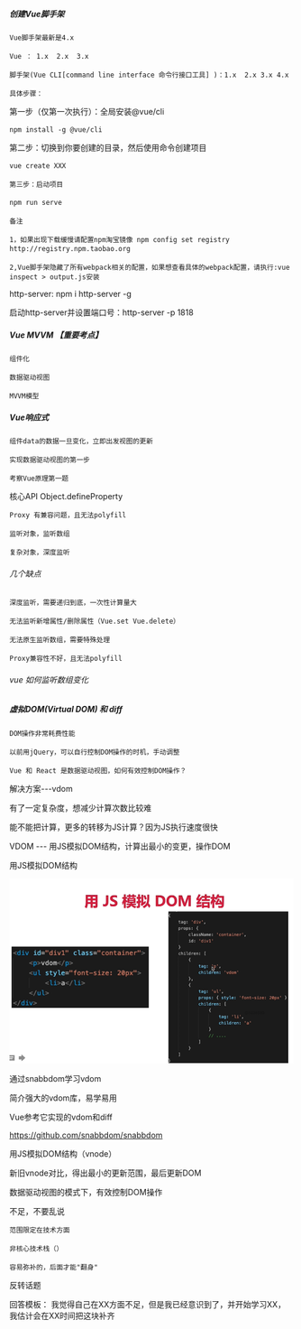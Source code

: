 ##### 创建Vue脚手架

    Vue脚手架最新是4.x

    Vue ： 1.x  2.x  3.x

    脚手架(Vue CLI[command line interface 命令行接口工具] )：1.x  2.x 3.x 4.x

    具体步骤：

   第一步（仅第一次执行）：全局安装@vue/cli

    npm install -g @vue/cli

   第二步：切换到你要创建的目录，然后使用命令创建项目

    vue create XXX

    第三步：启动项目

    npm run serve

    备注

    1，如果出现下载缓慢请配置npm淘宝镜像 npm config set registry http://registry.npm.taobao.org

    2,Vue脚手架隐藏了所有webpack相关的配置，如果想查看具体的webpack配置，请执行:vue inspect > output.js安装



http-server:  npm i http-server -g

启动http-server并设置端口号：http-server -p 1818

##### Vue MVVM 【重要考点】

    组件化

    数据驱动视图

    MVVM模型

##### Vue响应式

    组件data的数据一旦变化，立即出发视图的更新

    实现数据驱动视图的第一步

    考察Vue原理第一题

核心API Object.defineProperty

    Proxy 有兼容问题，且无法polyfill

    监听对象，监听数组

    复杂对象，深度监听

###### 几个缺点

    深度监听，需要递归到底，一次性计算量大

    无法监听新增属性/删除属性（Vue.set Vue.delete）

    无法原生监听数组，需要特殊处理

    Proxy兼容性不好，且无法polyfill

###### vue 如何监听数组变化

##### 虚拟DOM(Virtual DOM) 和 diff

    DOM操作非常耗费性能

    以前用jQuery，可以自行控制DOM操作的时机，手动调整

    Vue 和 React 是数据驱动视图，如何有效控制DOM操作？

解决方案---vdom

有了一定复杂度，想减少计算次数比较难

能不能把计算，更多的转移为JS计算？因为JS执行速度很快

VDOM  ---  用JS模拟DOM结构，计算出最小的变更，操作DOM

用JS模拟DOM结构

![1659676322044](image/vueinterview/1659676322044.png "用JS模拟DOM结构")


通过snabbdom学习vdom

简介强大的vdom库，易学易用

Vue参考它实现的vdom和diff

https://github.com/snabbdom/snabbdom


用JS模拟DOM结构（vnode）

新旧vnode对比，得出最小的更新范围，最后更新DOM

数据驱动视图的模式下，有效控制DOM操作


不足，不要乱说

    范围限定在技术方面

    非核心技术栈（）

    容易弥补的，后面才能"翻身"

反转话题

   回答模板： 我觉得自己在XX方面不足，但是我已经意识到了，并开始学习XX，我估计会在XX时间把这块补齐
